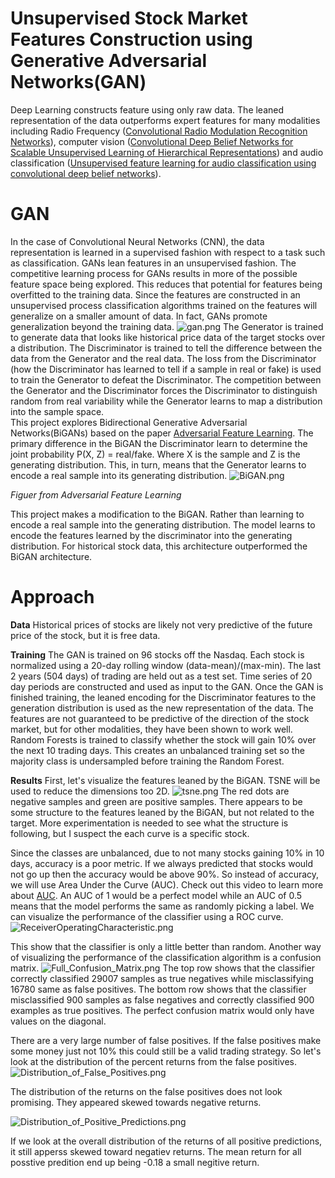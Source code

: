 # Unsupervised Stock Market Features Construction using Generative Adversarial Networks(GAN)
Deep Learning constructs feature using only raw data. The leaned representation of the data outperforms expert features for many modalities including Radio Frequency ([Convolutional Radio Modulation Recognition Networks](https://arxiv.org/pdf/1602.04105.pdf)), computer vision ([Convolutional Deep Belief Networks for Scalable Unsupervised Learning of Hierarchical Representations](https://www.cs.princeton.edu/~rajeshr/papers/icml09-ConvolutionalDeepBeliefNetworks.pdf)) and audio classification ([Unsupervised feature learning for audio classification using convolutional deep belief networks](http://www.robotics.stanford.edu/~ang/papers/nips09-AudioConvolutionalDBN.pdf)). 
# GAN 
In the case of Convolutional Neural Networks (CNN), the data representation is learned in a supervised fashion with respect to a task such as classification. GANs lean features in an unsupervised fashion. The competitive learning process for GANs results in more of the possible feature space being explored. This reduces that potential for features being overfitted to the training data. Since the features are constructed in an unsupervised process classification algorithms trained on the features will generalize on a smaller amount of data. In fact, GANs promote generalization beyond the training data. 
![gan.png]({{site.baseurl}}/media/gan.png)
The Generator is trained to generate data that looks like historical price data of the target stocks over a distribution. The Discriminator is trained to tell the difference between the data from the Generator and the real data. The loss from the Discriminator (how the Discriminator has learned to tell if a sample in real or fake) is used to train the Generator to defeat the Discriminator. The competition between the Generator and the Discriminator forces the Discriminator to distinguish random from real variability while the Generator learns to map a distribution into the sample space.    
This project explores Bidirectional Generative Adversarial Networks(BiGANs) based on the paper [Adversarial Feature Learning](https://arxiv.org/pdf/1605.09782.pdf). The primary difference in the BiGAN the Discriminator learn to determine the joint probability P(X, Z) = real/fake. Where X is the sample and Z is the generating distribution. This, in turn, means that the Generator learns to encode a real sample into its generating distribution.  ![BiGAN.png]({{site.baseurl}}/media/BiGAN.png)

*Figuer from Adversarial Feature Learning*


This project makes a modification to the BiGAN. Rather than learning to encode a real sample into the generating distribution. The model learns to encode the features learned by the discriminator into the generating distribution. For historical stock data, this architecture outperformed the BiGAN architecture. 
# Approach 

**Data**
Historical prices of stocks are likely not very predictive of the future price of the stock, but it is free data. 

**Training**
The GAN is trained on 96 stocks off the Nasdaq. Each stock is normalized using a 20-day rolling window (data-mean)/(max-min). The last 2 years (504 days) of trading are held out as a test set. Time series of 20 day periods are constructed and used as input to the GAN. Once the GAN is finished training, the leaned encoding for the Discriminator features to the generation distribution is used as the new representation of the data. The features are not guaranteed to be predictive of the direction of the stock market, but for other modalities, they have been shown to work well. Random Forests is trained to classify whether the stock will gain 10% over the next 10 trading days. This creates an unbalanced training set so the majority class is undersampled before training the Random Forest. 

**Results**
First, let's visualize the features leaned by the BiGAN. TSNE will be used to reduce the dimensions too 2D.
![tsne.png]({{site.baseurl}}/media/tsne.png)
The red dots are negative samples and green are positive samples. There appears to be some structure to the features leaned by the BiGAN, but not related to the target. More experimentation is needed to see what the structure is following, but I suspect the each curve is a specific stock. 

Since the classes are unbalanced, due to not many stocks gaining 10% in 10 days, accuracy is a poor metric. If we always predicted that stocks would not go up then the accuracy would be above 90%. So instead of accuracy, we will use Area Under the Curve (AUC). Check out this video to learn more about [AUC](http://www.dataschool.io/roc-curves-and-auc-explained/). An AUC of 1 would be a perfect model while an AUC of 0.5 means that the model performs the same as randomly picking a label. We can visualize the performance of the classifier using a ROC curve. 
![ReceiverOperatingCharacteristic.png]({{site.baseurl}}/media/ReceiverOperatingCharacteristic.png)

This show that the classifier is only a little better than random. Another way of visualizing the performance of the classification algorithm is a confusion matrix. 
![Full_Confusion_Matrix.png]({{site.baseurl}}/media/Full_Confusion_Matrix.png)
The top row shows that the classifier correctly classified 29007 samples as true negatives while misclassifying 16780 same as false positives. The bottom row shows that the classifier misclassified 900 samples as false negatives and correctly classified 900 examples as true positives. The perfect confusion matrix would only have values on the diagonal.

There are a very large number of false positives. If the false positives make some money just not 10% this could still be a valid trading strategy. So let's look at the distribution of the percent returns from the false positives.
![Distribution_of_False_Positives.png]({{site.baseurl}}/media/Distribution_of_False_Positives.png)

The distribution of the returns on the false positives does not look promising. They appeared skewed towards negative returns. 

![Distribution_of_Positive_Predictions.png]({{site.baseurl}}/media/Distribution_of_Positive_Predictions.png)

If we look at the overall distribution of the returns of all positive predictions, it still apperss skewed toward negatiev returns. The mean return for all posstive predition end up being -0.18 a small negitive return.
